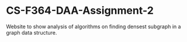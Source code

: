 # CS-F364-DAA-Assignment-2
Website to show analysis of algorithms on finding densest subgraph in a graph data structure.
